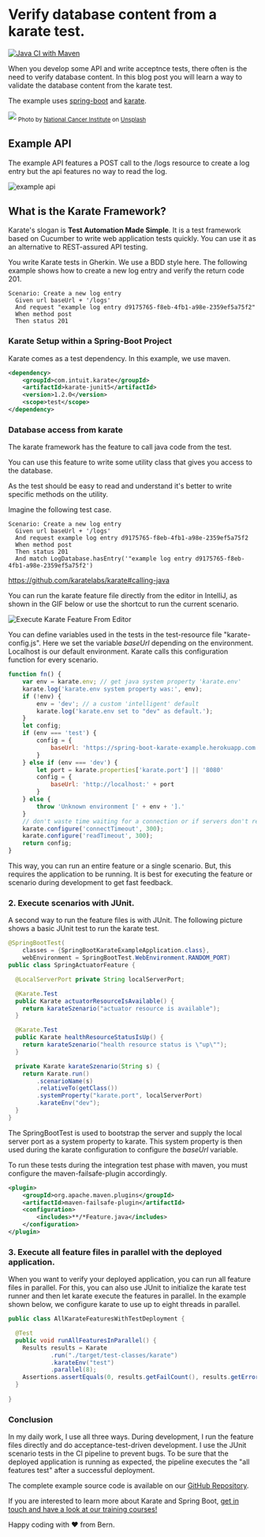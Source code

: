 # Verify database content from a karate test.

[![Java CI with Maven](https://github.com/42talents/spring-boot-karate-example/actions/workflows/maven.yml/badge.svg)](https://github.com/42talents/spring-boot-karate-example/actions/workflows/maven.yml)

When you develop some API and write acceptnce tests, there often is the need to verify database content.
In this blog post you will learn a way to validate the database content from the karate test.

The example uses [spring-boot](https://spring.io/projects/spring-boot) and [karate](https://github.com/karatelabs/karate).

![](national-cancer-institute-pCqzMe04s8g-unsplash.jpg)
<sub>
Photo by <a href="https://unsplash.com/@nci?utm_source=unsplash&utm_medium=referral&utm_content=creditCopyText">National Cancer Institute</a> on <a href="https://unsplash.com/s/photos/database-check?utm_source=unsplash&utm_medium=referral&utm_content=creditCopyText">Unsplash</a>
</sub>

## Example API

The example API features a POST call to the /logs resource to create a log entry but the api features no way to read the log.

![example api](example-api.png)


## What is the Karate Framework?

Karate's slogan is **Test Automation Made Simple**. It is a test framework based on Cucumber to write web application tests quickly. You can use it as an alternative to REST-assured API testing.

You write Karate tests in Gherkin. We use a BDD style here. The following example shows how to create a new log entry and verify the return code 201.

```gherkin
Scenario: Create a new log entry
  Given url baseUrl + '/logs'
  And request "example log entry d9175765-f8eb-4fb1-a98e-2359ef5a75f2"
  When method post
  Then status 201
```

### Karate Setup within a Spring-Boot Project

Karate comes as a test dependency. In this example, we use maven.

```xml
<dependency>
    <groupId>com.intuit.karate</groupId>
    <artifactId>karate-junit5</artifactId>
    <version>1.2.0</version>
    <scope>test</scope>
</dependency>
```

### Database access from karate

The karate framework has the feature to call java code from the test.

You can use this feature to write some utility class that gives you access to the database.

As the test should be easy to read and understand it's better to write specific methods on the utility. 

Imagine the following test case.

```gherkin
Scenario: Create a new log entry
  Given url baseUrl + '/logs'
  And request example log entry d9175765-f8eb-4fb1-a98e-2359ef5a75f2
  When method post
  Then status 201
  And match LogDatabase.hasEntry('"example log entry d9175765-f8eb-4fb1-a98e-2359ef5a75f2')
```


https://github.com/karatelabs/karate#calling-java


You can run the karate feature file directly from the editor in IntelliJ, as shown in the GIF below or use the shortcut to run the current scenario.

![Execute Karate Feature From Editor](run_karate_feature_1.gif)

You can define variables used in the tests in the test-resource file "karate-config.js". Here we set the variable *baseUrl* depending on the environment. Localhost is our default environment. Karate calls this configuration function for every scenario.

```javascript
function fn() {
    var env = karate.env; // get java system property 'karate.env'
    karate.log('karate.env system property was:', env);
    if (!env) {
        env = 'dev'; // a custom 'intelligent' default
        karate.log('karate.env set to "dev" as default.');
    }
    let config;
    if (env === 'test') {
        config = {
            baseUrl: 'https://spring-boot-karate-example.herokuapp.com'
        }
    } else if (env === 'dev') {
        let port = karate.properties['karate.port'] || '8080'
        config = {
            baseUrl: 'http://localhost:' + port
        }
    } else {
        throw 'Unknown environment [' + env + '].'
    }
    // don't waste time waiting for a connection or if servers don't respond within 0,3 seconds
    karate.configure('connectTimeout', 300);
    karate.configure('readTimeout', 300);
    return config;
}
```

This way, you can run an entire feature or a single scenario. But, this requires the application to be running. It is best for executing the feature or scenario during development to get fast feedback.


### 2. Execute scenarios with JUnit.

A second way to run the feature files is with JUnit. The following picture shows a basic JUnit test to run the karate test.

```java
@SpringBootTest(
    classes = {SpringBootKarateExampleApplication.class},
    webEnvironment = SpringBootTest.WebEnvironment.RANDOM_PORT)
public class SpringActuatorFeature {

  @LocalServerPort private String localServerPort;

  @Karate.Test
  public Karate actuatorResourceIsAvailable() {
    return karateSzenario("actuator resource is available");
  }

  @Karate.Test
  public Karate healthResourceStatusIsUp() {
    return karateSzenario("health resource status is \"up\"");
  }

  private Karate karateSzenario(String s) {
    return Karate.run()
        .scenarioName(s)
        .relativeTo(getClass())
        .systemProperty("karate.port", localServerPort)
        .karateEnv("dev");
  }
}
```

The SpringBootTest is used to bootstrap the server and supply the local server port as a system property to karate. This system property is then used during the karate configuration to configure the *baseUrl* variable.

To run these tests during the integration test phase with maven, you must configure the maven-failsafe-plugin accordingly.

```xml
<plugin>
    <groupId>org.apache.maven.plugins</groupId>
    <artifactId>maven-failsafe-plugin</artifactId>
    <configuration>
        <includes>**/*Feature.java</includes>
    </configuration>
</plugin>
```


### 3. Execute all feature files in parallel with the deployed application.

When you want to verify your deployed application, you can run all feature files in parallel.
For this, you can also use JUnit to initialize the karate test runner and then let karate execute the features in parallel.
In the example shown below, we configure karate to use up to eight threads in parallel.
```java
public class AllKarateFeaturesWithTestDeployment {

  @Test
  public void runAllFeaturesInParallel() {
    Results results = Karate
            .run("./target/test-classes/karate")
            .karateEnv("test")
            .parallel(8);
    Assertions.assertEquals(0, results.getFailCount(), results.getErrorMessages());
  }
  
}
```

### Conclusion

In my daily work, I use all three ways.
During development, I run the feature files directly and do acceptance-test-driven development.
I use the JUnit scenario tests in the CI pipeline to prevent bugs.
To be sure that the deployed application is running as expected, the pipeline executes the "all features test" after a successful deployment.

The complete example source code is available on our [GitHub Repository](https://github.com/42talents/blog-3-ways-to-run-karate-tests-for-spring-boot-applications).

If you are interested to learn more about Karate and Spring Boot, [get in touch and have a look at our training courses!](https://42talents.com/en/training/in-house)

Happy coding with ❤️ from Bern.

